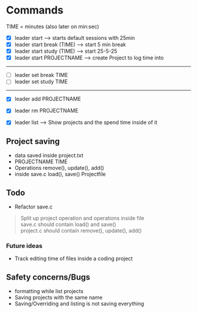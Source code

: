 # Commands

TIME = minutes (also later on min:sec)

- [x] leader start --> starts default sessions with 25min
- [x] leader start break (TIME) --> start 5 min break
- [x] leader start study (TIME) --> start 25-5-25
- [x] leader start PROJECTNAME --> create Project to log time into
---
- [ ] leader set break TIME 
- [ ] leader set study TIME
---
- [x] leader add PROJECTNAME
- [x] leader rm PROJECTNAME

- [x] leader list --> Show projects and the spend time inside of it

## Project saving
- data saved inside project.txt
- PROJECTNAME TIME
- Operations remove(), update(), add()
- inside save.c load(), save() Projectfile

## Todo 
+ Refactor save.c
> Split up project operation and operations inside file  
> save.c should contain load() and save()  
> project.c should contain remove(), update(), add()

### Future ideas
- Track editing time of files inside a coding project

## Safety concerns/Bugs
- formatting while list projects
- Saving projects with the same name
- Saving/Overriding and listing is not saving everything

